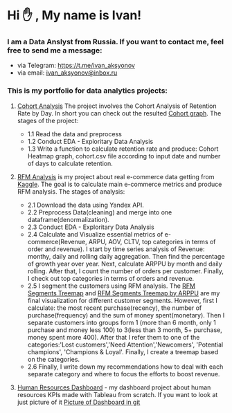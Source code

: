 # Hi :raised_hand: , My name is Ivan!
### I am a Data Anslyst from Russia. If you want to contact me, feel free to send me a message: 
* via Telegram: https://t.me/ivan_aksyonov
* via email: ivan_aksyonov@inbox.ru
### This is my portfolio for data analytics projects:


1) [Cohort Analysis](https://github.com/IvanAks777/My_Portfolio/blob/main/Cohort_Analysis/cohort_analysis_project.ipynb "Cohort Notebook")
   The project involves the Cohort Analysis of Retention Rate by Day. In short you can check out  the resulted  [Cohort graph](https://github.com/IvanAks777/My_Portfolio/blob/main/Cohort_Analysis/data/Cohort.png "Cohort Heatmap"). The stages of the project:
   * 1.1 Read the data and preprocess
   * 1.2 Conduct EDA - Exploritary Data Analysis
   * 1.3 Write a function to calculate retention rate and produce: Cohort Heatmap graph, cohort.csv file according to input date and number of days to calculate retention.
2) [RFM Analysis](https://github.com/IvanAks777/My_Portfolio/blob/main/Olist%20E-commerce%20metrics%20and%20RFM%20analysis/aksyonov_project.ipynb "E-commerce and RFM") is my project about real e-commerce data getting from [Kaggle](https://www.kaggle.com/datasets/olistbr/brazilian-ecommerce). The goal is to calculate main e-commerce metrics and produce RFM analysis. The stages of analysis:
   * 2.1 Download the data using Yandex API.
   * 2.2 Preprocess Data(cleaning) and merge into one dataframe(denormalization).
   * 2.3 Conduct EDA - Exploritary Data Analysis
   * 2.4 Calculate and Visualize essential metrics of e-commerce(Revenue, ARPU, AOV, CLTV, top categories in terms of order and revenue). I start by time series analysis of Revenue: monthy, daily and rolling daily aggregation. Then find the percentage of growth year over year. Next, calculate ARPPU by month and daily rolling. After that, I count the number of orders per customer. Finally, I check out top categories in terms of orders and revenue.
   * 2.5 I segment the customers using RFM analysis. The [RFM Segments Treemap](https://github.com/IvanAks777/My_Portfolio/blob/main/Olist%20E-commerce%20metrics%20and%20RFM%20analysis/pictures/newplot.png 'RFM Segments Treemap Picture') and [RFM Segments Treemap by ARPPU](https://github.com/IvanAks777/My_Portfolio/blob/main/Olist%20E-commerce%20metrics%20and%20RFM%20analysis/pictures/newplot%202.png 'RFM Segments by ARPPU') are my final visualization for different customer segments. However, first I calculate: the most recent purchase(recency), the number of purchase(frequency) and the sum of money spent(monetary). Then I separate customers into groups form 1 (more than 6 month, only 1 purchase and money less 100) to 3(less than 3 month, 5+ purchase, money spent more 400). After that I refer them to one of the categories:'Lost customers','Need Attention','Newcomers', 'Potential champions', 'Champions & Loyal'. Finally, I create a treemap based on the categories.
   * 2.6 Finally, I write down my recommendations how to deal with each separate category and where to focus the efforts to boost revenue.
  
3) [Human Resources Dashboard](https://public.tableau.com/app/profile/ivan2501/viz/HRKPIsforBonuses/Dashboard1 'Tableau HR Dashboard') - my dashboard project about human resources KPIs made with Tableau from scratch. If you want to look at just picture of it [Picture of Dashboard in git](https://github.com/IvanAks777/My_Portfolio/blob/main/Tableau%20Dashboard%20Picture/HR%20Dashboard.png 'HR KPI Dashboard Picture')
